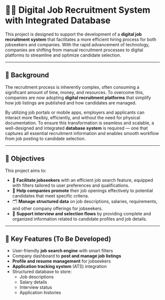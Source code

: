 # 🧑‍💼 Digital Job Recruitment System with Integrated Database

This project is designed to support the development of a **digital job recruitment system** that facilitates a more efficient hiring process for both jobseekers and companies. With the rapid advancement of technology, companies are shifting from manual recruitment processes to digital platforms to streamline and optimize candidate selection.

---

## 📌 Background

The recruitment process is inherently complex, often consuming a significant amount of time, money, and resources. To overcome this, companies are now adopting **digital recruitment platforms** that simplify how job listings are published and how candidates are managed.

By utilizing job portals or mobile apps, employers and applicants can interact more flexibly, efficiently, and without the need for physical documentation. To ensure this transformation is seamless and scalable, a well-designed and integrated **database system** is required — one that captures all essential recruitment information and enables smooth workflow from job posting to candidate selection.

---

## 🎯 Objectives

This project aims to:

- 🧭 **Facilitate jobseekers** with an efficient job search feature, equipped with filters tailored to user preferences and qualifications.
- 🏢 **Help companies promote** their job openings effectively to potential candidates that meet specific criteria.
- 🗂 **Manage structured data** on job descriptions, salaries, requirements, and other company offerings for jobseekers.
- 🔗 **Support interview and selection flows** by providing complete and organized information related to candidate profiles and job details.

---

## 🧱 Key Features (To Be Developed)

- User-friendly **job search engine** with smart filters
- Company dashboard to **post and manage job listings**
- **Profile and resume management** for jobseekers
- **Application tracking system** (ATS) integration
- Structured database to store:
  - Job descriptions
  - Salary details
  - Interview status
  - Application histories
